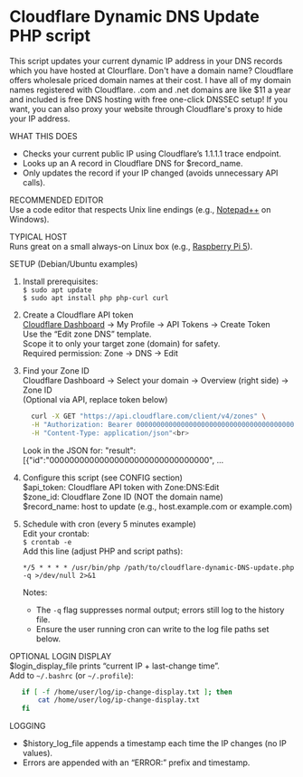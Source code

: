 # Cloudflare Dynamic DNS Update PHP script

This script updates your current dynamic IP address in your DNS records which you have hosted at Clourflare. Don't have a domain name? Cloudflare offers wholesale priced domain names at their cost. I have all of my domain names registered with Cloudflare. .com and .net domains are like $11 a year and included is free DNS hosting with free one-click DNSSEC setup! If you want, you can also proxy your website through Cloudflare's proxy to hide your IP address.

WHAT THIS DOES
- Checks your current public IP using Cloudflare’s 1.1.1.1 trace endpoint.
- Looks up an A record in Cloudflare DNS for $record_name.
- Only updates the record if your IP changed (avoids unnecessary API calls).

RECOMMENDED EDITOR<br>
Use a code editor that respects Unix line endings (e.g., [Notepad++](https://notepad-plus-plus.org/) on Windows).

TYPICAL HOST<br>
Runs great on a small always-on Linux box (e.g., [Raspberry Pi 5](https://www.mynetblog.com/Raspberry-Pi/)).<br>

SETUP (Debian/Ubuntu examples)

1) Install prerequisites:<br>
   `$ sudo apt update`<br>
   `$ sudo apt install php php-curl curl`

2) Create a Cloudflare API token<br>
   [Cloudflare Dashboard](https://dash.cloudflare.com/) → My Profile → API Tokens → Create Token<br>
   Use the “Edit zone DNS” template.<br>
   Scope it to only your target zone (domain) for safety.<br>
   Required permission: Zone → DNS → Edit

3) Find your Zone ID<br>
   Cloudflare Dashboard → Select your domain → Overview (right side) → Zone ID<br>
   (Optional via API, replace token below)<br>
   ```bash
     curl -X GET "https://api.cloudflare.com/client/v4/zones" \
     -H "Authorization: Bearer 0000000000000000000000000000000000000000" \
     -H "Content-Type: application/json"<br>
   ```
   Look in the JSON for: "result":[{"id":"00000000000000000000000000000000", ...

4) Configure this script (see CONFIG section)<br>
   $api_token: Cloudflare API token with Zone:DNS:Edit<br>
   $zone_id:   Cloudflare Zone ID (NOT the domain name)<br>
   $record_name: host to update (e.g., host.example.com or example.com)

5) Schedule with cron (every 5 minutes example)<br>
   Edit your crontab:<br>
     `$ crontab -e`<br>
   Add this line (adjust PHP and script paths):<br>
   
   `*/5 * * * * /usr/bin/php /path/to/cloudflare-dynamic-DNS-update.php -q >/dev/null 2>&1`

   Notes:
   * The `-q` flag suppresses normal output; errors still log to the history file.
   * Ensure the user running cron can write to the log file paths set below.

OPTIONAL LOGIN DISPLAY<br>
   $login_display_file prints “current IP + last-change time”.<br>
   Add to `~/.bashrc` (or `~/.profile`):
   ```bash
      if [ -f /home/user/log/ip-change-display.txt ]; then
          cat /home/user/log/ip-change-display.txt
      fi
   ```
LOGGING
* $history_log_file appends a timestamp each time the IP changes (no IP values).<br>
* Errors are appended with an “ERROR:” prefix and timestamp.
